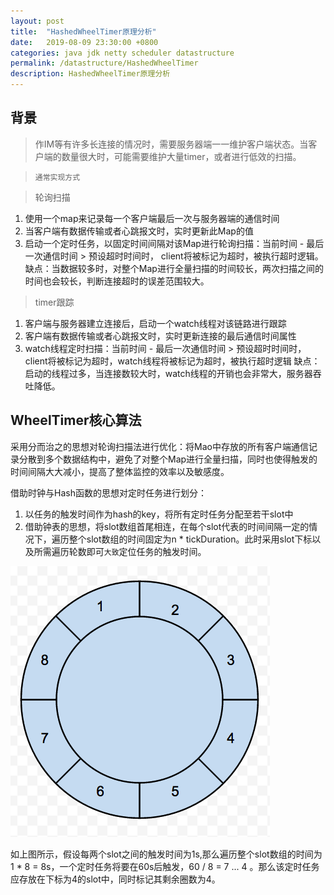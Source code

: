 ```yaml
---
layout: post
title:  "HashedWheelTimer原理分析"
date:   2019-08-09 23:30:00 +0800
categories: java jdk netty scheduler datastructure
permalink: /datastructure/HashedWheelTimer
description: HashedWheelTimer原理分析
---
```


## 背景

> 作IM等有许多长连接的情况时，需要服务器端一一维护客户端状态。当客户端的数量很大时，可能需要维护大量timer，或者进行低效的扫描。

>`通常实现方式`

> 轮询扫描
1. 使用一个map来记录每一个客户端最后一次与服务器端的通信时间
2. 当客户端有数据传输或者心跳报文时，实时更新此Map的值
3. 启动一个定时任务，以固定时间间隔对该Map进行轮询扫描：当前时间 - 最后一次通信时间 > 预设超时时间时， client将被标记为超时，被执行超时逻辑。
缺点：当数据较多时，对整个Map进行全量扫描的时间较长，两次扫描之间的时间也会较长，判断连接超时的误差范围较大。

> timer跟踪
1. 客户端与服务器建立连接后，启动一个watch线程对该链路进行跟踪
2. 客户端有数据传输或者心跳报文时，实时更新连接的最后通信时间属性
3. watch线程定时扫描：当前时间 - 最后一次通信时间 > 预设超时时间时，client将被标记为超时，watch线程将被标记为超时，被执行超时逻辑
缺点：启动的线程过多，当连接数较大时，watch线程的开销也会非常大，服务器吞吐降低。

## WheelTimer核心算法
采用分而治之的思想对轮询扫描法进行优化：将Mao中存放的所有客户端通信记录分散到多个数据结构中，避免了对整个Map进行全量扫描，同时也使得触发的时间间隔大大减小，提高了整体监控的效率以及敏感度。

借助时钟与Hash函数的思想对定时任务进行划分：

1. 以任务的触发时间作为hash的key，将所有定时任务分配至若干slot中
2. 借助钟表的思想，将slot数组首尾相连，在每个slot代表的时间间隔一定的情况下，遍历整个slot数组的时间固定为n * tickDuration。此时采用slot下标以及所需遍历轮数即可`大致`定位任务的触发时间。

![wheelTimer](../resources/img/wheelTimer.png)

如上图所示，假设每两个slot之间的触发时间为1s,那么遍历整个slot数组的时间为1 * 8 = 8s，一个定时任务将要在60s后触发，60 / 8 = 7 ... 4 。那么该定时任务应存放在下标为4的slot中，同时标记其剩余圈数为4。


